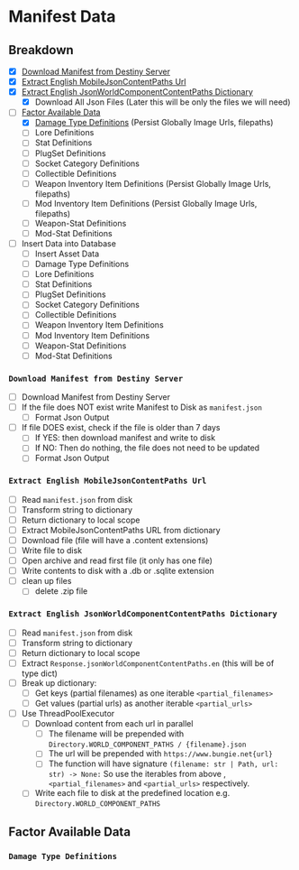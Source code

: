 # Manifest Data

## Breakdown

- [x] [Download Manifest from Destiny Server](#download-manifest-from-destiny-server)
- [x] [Extract English MobileJsonContentPaths Url](#extract-english-mobilejsoncontentpaths-url)
- [x] [Extract English JsonWorldComponentContentPaths Dictionary](#extract-english-jsonworldcomponentcontentpaths-dictionary)
    - [x] Download All Json Files (Later this will be only the files we will need)
- [ ] [Factor Available Data](#factor-available-data)
    - [x] [Damage Type Definitions](#damage-type-definitions) (Persist Globally Image Urls, filepaths)
    - [ ] Lore Definitions
    - [ ] Stat Definitions
    - [ ] PlugSet Definitions
    - [ ] Socket Category Definitions
    - [ ] Collectible Definitions
    - [ ] Weapon Inventory Item Definitions (Persist Globally Image Urls, filepaths)
    - [ ] Mod Inventory Item Definitions (Persist Globally Image Urls, filepaths)
    - [ ] Weapon-Stat Definitions
    - [ ] Mod-Stat Definitions
- [ ] Insert Data into Database
    - [ ] Insert Asset Data
    - [ ] Damage Type Definitions
    - [ ] Lore Definitions
    - [ ] Stat Definitions
    - [ ] PlugSet Definitions
    - [ ] Socket Category Definitions
    - [ ] Collectible Definitions
    - [ ] Weapon Inventory Item Definitions
    - [ ] Mod Inventory Item Definitions
    - [ ] Weapon-Stat Definitions
    - [ ] Mod-Stat Definitions

### `Download Manifest from Destiny Server`

- [ ] Download Manifest from Destiny Server
- [ ] If the file does NOT exist write Manifest to Disk as `manifest.json`
    - [ ] Format Json Output
- [ ] If file DOES exist, check if the file is older than 7 days
    - [ ] If YES: then download manifest and write to disk
    - [ ] If NO: Then do nothing, the file does not need to be updated
    - [ ] Format Json Output

### `Extract English MobileJsonContentPaths Url`

- [ ] Read `manifest.json` from disk
- [ ] Transform string to dictionary
- [ ] Return dictionary to local scope
- [ ] Extract MobileJsonContentPaths URL from dictionary
- [ ] Download file (file will have a .content extensions)
- [ ] Write file to disk
- [ ] Open archive and read first file (it only has one file)
- [ ] Write contents to disk with a .db or .sqlite extension
- [ ] clean up files
    - [ ] delete .zip file

### `Extract English JsonWorldComponentContentPaths Dictionary`

- [ ] Read `manifest.json` from disk
- [ ] Transform string to dictionary
- [ ] Return dictionary to local scope
- [ ] Extract `Response.jsonWorldComponentContentPaths.en` (this will be of type dict)
- [ ] Break up dictionary:
    - [ ] Get keys (partial filenames) as one iterable `<partial_filenames>`
    - [ ] Get values (partial urls) as another iterable `<partial_urls>`
- [ ] Use ThreadPoolExecutor
    - [ ] Download content from each url in parallel
        - [ ] The filename will be prepended with `Directory.WORLD_COMPONENT_PATHS / {filename}.json`
        - [ ] The url will be prepended with `https://www.bungie.net{url}`
        - [ ] The function will have signature `(filename: str | Path, url: str) -> None:` So use the iterables from
          above , `<partial_filenames>` and `<partial_urls>` respectively.
    - [ ] Write each file to disk at the predefined location e.g. `Directory.WORLD_COMPONENT_PATHS`

## Factor Available Data

### `Damage Type Definitions`

